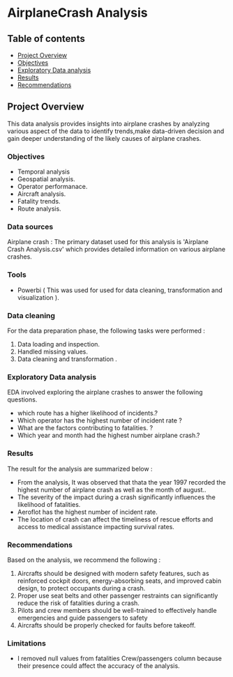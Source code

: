 # AirplaneCrash Analysis

## Table of contents
- [Project Overview](#project-overview)
- [Objectives](#objectives)
- [Exploratory Data analysis](#exploratory-data-analysis)
- [Results](#results)
- [Recommendations](#recommendations)

## Project Overview
This data analysis provides insights into airplane crashes by analyzing various aspect of the data to identify trends,make data-driven decision and gain deeper understanding of the likely causes of airplane crashes.

### Objectives
- Temporal analysis
- Geospatial analysis.
- Operator performanace.
- Aircraft analysis.
- Fatality trends.
- Route analysis.

  
### Data sources
Airplane crash : The primary dataset used for this analysis is 'Airplane Crash Analysis.csv' which provides detailed information on various airplane crashes.

### Tools
- Powerbi ( This was used for used for data cleaning, transformation and visualization ).

### Data cleaning
For the data preparation phase, the following tasks were performed :
1. Data loading and inspection.
2. Handled missing values.
3. Data cleaning and transformation .

### Exploratory Data analysis
EDA involved exploring the airplane crashes to answer the following questions.
- which route has a higher likelihood of incidents.?
- Which operator has the highest number of incident rate ?
- What are the factors contributing to fatalities. ?
- Which year and month had the highest number airplane crash.?

### Results
The result for the analysis are summarized below :
- From the analysis, It was observed that thata the year 1997 recorded the highest number of airplane crash as well as the month of august..
- The severity of the impact during a crash significantly influences the likelihood of fatalities.
- Aeroflot has the highest number of incident rate.
- The location of crash can affect the timeliness of rescue efforts and access to medical assistance impacting survival rates.

### Recommendations
Based on the analysis, we recommend the following :
1. Aircrafts should be designed with modern safety features, such as reinforced cockpit doors, energy-absorbing seats, and improved cabin design, to protect occupants during a crash.
2. Proper use seat belts and other passenger restraints can significantly reduce the risk of fatalities during a crash.
3. Pilots and crew members should be well-trained to effectively handle emergencies and guide passengers to safety
4. Aircrafts should be properly checked for faults before takeoff.

### Limitations 
- I removed null values from fatalities Crew/passengers column because their presence could affect the accuracy of the analysis.
  
